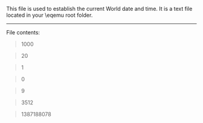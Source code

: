 This file is used to establish the current World date and time. It is a text file located in your \eqemu root folder.

***

File contents:
> 1000

> 20

> 1

> 0

> 9

> 3512

> 1387188078